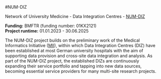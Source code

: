 #NUM-DIZ

Network of University Medicine - Data Integration Centres - [NUM-DIZ](https://www.netzwerk-universitaetsmedizin.de/en/research/num-diz)

**Funding:** BMFTR (funding number: 01KX2121)\
**Project runtime:** 01.01.2023 - 30.06.2025

The NUM-DIZ project builds on the preliminary work of the Medical Informatics Initiative ([MII](https://www.medizininformatik-initiative.de/en/start)), within which Data Integration Centres (DIZ) have been established at most German university hospitals with the aim of supporting data provision and cross-site data integration and analysis. As part of the NUM-DIZ project, the established DIZs are continuously expanding their service portfolio and tapping into new data sources, becoming essential service providers for many multi-site research projects.
